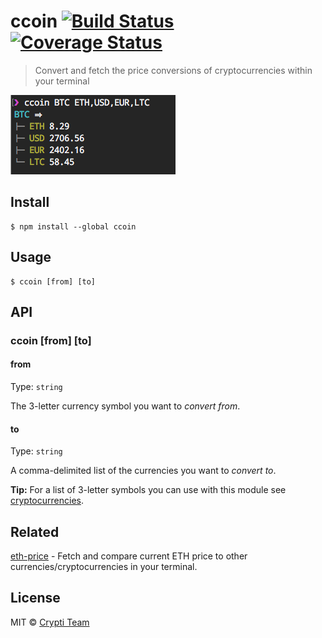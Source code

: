 # ccoin [![Build Status](https://travis-ci.org/crypti/ccoin.svg?branch=master)](https://travis-ci.org/crypti/ccoin) [![Coverage Status](https://coveralls.io/repos/github/crypti/ccoin/badge.svg?branch=master)](https://coveralls.io/github/crypti/ccoin?branch=master)

> Convert and fetch the price conversions of cryptocurrencies within your terminal

![screenshot](media/screenshot.png)

## Install

```
$ npm install --global ccoin
```

## Usage

```
$ ccoin [from] [to]
```

## API

### ccoin [from] [to]

#### from

Type: `string`<br />

The 3-letter currency symbol you want to *convert from*.

#### to

Type: `string`<br />

A comma-delimited list of the currencies you want to *convert to*.

**Tip:** For a list of 3-letter symbols you can use with this module see [cryptocurrencies](https://github.com/radiovisual/cryptocurrencies).

## Related

[eth-price](https://github.com/crypti/eth-price) - Fetch and compare current ETH price to other currencies/cryptocurrencies in your terminal.

## License

MIT © [Crypti Team](https://github.com/crypti/ccoin)
